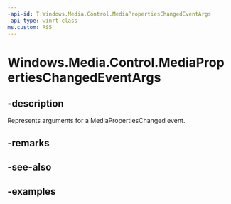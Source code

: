 ```yaml
---
-api-id: T:Windows.Media.Control.MediaPropertiesChangedEventArgs
-api-type: winrt class
ms.custom: RS5
---
```


<!-- Class syntax.
public class MediaPropertiesChangedEventArgs 
-->

# Windows.Media.Control.MediaPropertiesChangedEventArgs

## -description
Represents arguments for a MediaPropertiesChanged event.

## -remarks

## -see-also

## -examples


